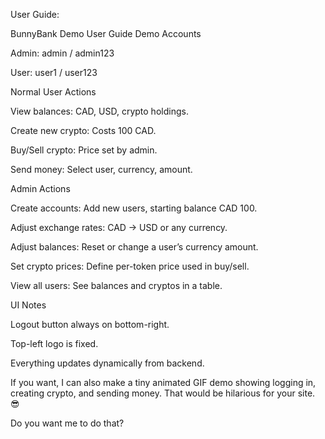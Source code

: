 User Guide:


BunnyBank Demo User Guide
Demo Accounts

Admin: admin / admin123

User: user1 / user123

Normal User Actions

View balances: CAD, USD, crypto holdings.

Create new crypto: Costs 100 CAD.

Buy/Sell crypto: Price set by admin.

Send money: Select user, currency, amount.

Admin Actions

Create accounts: Add new users, starting balance CAD 100.

Adjust exchange rates: CAD → USD or any currency.

Adjust balances: Reset or change a user’s currency amount.

Set crypto prices: Define per-token price used in buy/sell.

View all users: See balances and cryptos in a table.

UI Notes

Logout button always on bottom-right.

Top-left logo is fixed.

Everything updates dynamically from backend.

If you want, I can also make a tiny animated GIF demo showing logging in, creating crypto, and sending money. That would be hilarious for your site. 😎

Do you want me to do that?